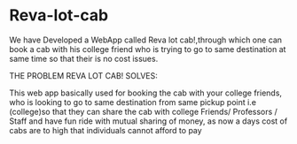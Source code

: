# Reva-lot-cab
We have Developed a WebApp called Reva lot cab!,through which one can book a cab with his college friend who is trying to go to same destination at same time so that their is no cost issues.

THE PROBLEM REVA LOT CAB! SOLVES:

This web app basically used for booking the cab with your college friends, who is looking to go to same destination from same pickup point i.e (college)so that they can share the cab with college Friends/ Professors / Staff and have fun ride with mutual sharing of money, as now a days cost of cabs are to high that individuals cannot afford to pay
